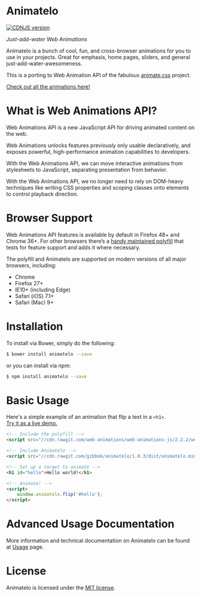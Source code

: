 # Animatelo
[![CDNJS version](https://img.shields.io/cdnjs/v/animatelo.svg)](https://cdnjs.com/libraries/animatelo)

*Just-add-water Web Animations*

Animatelo is a bunch of cool, fun, and cross-browser animations for you to use in your projects. Great for emphasis, home pages, sliders, and general just-add-water-awesomeness.

This is a porting to Web Animation API of the fabulous [animate.css](//github.com/daneden/animate.css) project.

[Check out all the animations here!](//gibbok.github.io/animatelo)

# What is Web Animations API?
Web Animations API is a new JavaScript API for driving animated content on the web.

Web Animations unlocks features previously only usable declaratively, and exposes powerful, high-performance animation capabilities to developers.

With the Web Animations API, we can move interactive animations from stylesheets to JavaScript, separating presentation from behavior.

With the Web Animations API, we no longer need to rely on DOM-heavy techniques like writing CSS properties and scoping classes onto elements to control playback direction.

# Browser Support
Web Animations API features is available by default in Firefox 48+ and Chrome 36+.
For other browsers there’s a [handy maintained polyfill](//github.com/web-animations/web-animations-js) that tests for feature support and adds it where necessary.

The polyfill and Animatelo are supported on modern versions of all major browsers, including:
- Chrome
- Firefox 27+
- IE10+ (including Edge)
- Safari (iOS) 7.1+
- Safari (Mac) 9+

# Installation

To install via Bower, simply do the following:

```bash
$ bower install animatelo --save
```
or you can install via npm:

```bash
$ npm install animatelo --save
```

# Basic Usage
Here's a simple example of an animation that flip a text in a  `<h1>`.  
[Try it as a live demo.](//codepen.io/gibbok/pen/pRJXQq)

```html
<!-- Include the polyfill -->
<script src="//cdn.rawgit.com/web-animations/web-animations-js/2.2.2/web-animations.min.js"></script>

<!-- Include Animatelo -->
<script src="//cdn.rawgit.com/gibbok/animatelo/1.0.3/dist/animatelo.min.js"></script>

<!-- Set up a target to animate -->
<h1 id="hello">Hello world!</h1>

<!-- Animate! -->
<script>
    window.animatelo.flip('#hello');
</script>
```

# Advanced Usage Documentation
More information and technical documentation on Animatelo can be found at [Usage](./usage.md) page.

# License
Animatelo is licensed under the [MIT license](//opensource.org/licenses/MIT).
